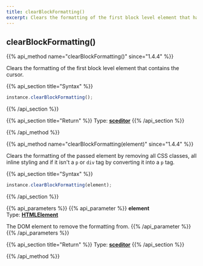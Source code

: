 ```yaml
---
title: clearBlockFormatting()
excerpt: Clears the formatting of the first block level element that has the cursor
---
```

## clearBlockFormatting()

{{% api_method name="clearBlockFormatting()" since="1.4.4" %}}

Clears the formatting of the first block level element that contains the cursor.


{{% api_section title="Syntax" %}}
```js
instance.clearBlockFormatting();
```
{{% /api_section %}}


{{% api_section title="Return" %}}
Type: **[sceditor](/api/types/#sceditor)**
{{% /api_section %}}

{{% /api_method %}}



{{% api_method name="clearBlockFormatting(element)" since="1.4.4" %}}

Clears the formatting of the passed element by removing all CSS classes, all inline styling and if it isn't a `p` or `div` tag by converting it into a `p` tag.


{{% api_section title="Syntax" %}}
```js
instance.clearBlockFormatting(element);
```
{{% /api_section %}}


{{% api_parameters %}}
{{% api_parameter %}}
**element**  
Type: **[HTMLElement](/api/types/#htmlelement)**

The DOM element to remove the formatting from.
{{% /api_parameter %}}
{{% /api_parameters %}}


{{% api_section title="Return" %}}
Type: **[sceditor](/api/types/#sceditor)**
{{% /api_section %}}

{{% /api_method %}}
